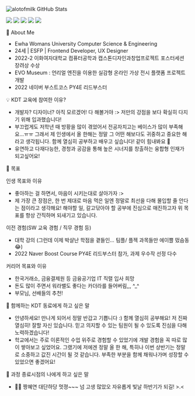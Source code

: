 ![alotofmilk GitHub Stats](https://github-readme-stats.vercel.app/api?username=alotofmilk&show_icons=true&theme=vue)

<img src="https://img.shields.io/badge/Python-3766AB?style=flat-square&logo=Python&logoColor=white"/></a>
<img src="https://img.shields.io/badge/HTML-E34F26?style=flat-square&logo=HTML5&logoColor=white"/></a>
<img src="https://img.shields.io/badge/CSS-1572B6?style=flat-square&logo=CSS&logoColor=white"/></a>
<img src="https://img.shields.io/badge/JavaScript-F7DF1E?style=flat-square&logo=JavaScript&logoColor=white"/></a>
<img src="https://img.shields.io/badge/Java-007396?style=flat-square&logo=Java&logoColor=white"/></a>

💚 About Me
- Ewha Womans University Computer Science & Engineering
- 24세 | ESFP | Frontend Developer, UX Designer
- 2022-2 이화여자대학교 컴퓨터공학과 캡스톤디자인과창업프로젝트 포스터세션 장려상 수상
- EVO Museum : 언리얼 엔진을 이용한 실감형 온라인 가상 전시 플랫폼 프로젝트 개발
- 2022 네이버 부스트코스 PY4E 리드부스터


💡 KDT 교육에 참여한 이유?

- 개발자? 디자이너? 아직 모르겠어! 다 해볼거야 :> 저만의 강점을 보다 확실히 다지기 위해 입과했습니다!
- 부끄럽게도 저학년 때 방황을 많이 겪었어서 전공자치고는 베이스가 많이 부족해요…ㅠㅠ 그래서 제 인생에서 올 한해는 정말 그 어떤 해보다도 귀중하고 중요한 해라고 생각됩니다. 함께 열심히 공부하고 배우고 싶습니다! 같이 힘내봐요 🥰
- 유연하고 다재다능한, 경청과 공감을 통해 높은 시너지를 창출하는 융합형 인재가 되고싶어요!


🎯 목표

인생 목표와 이유
- 좋아하는 걸 하면서, 마음이 시키는대로 살아가자 :>
- 제 가장 큰 장점은, 한 번 제대로 마음 먹은 일엔 정말로 최선을 다해 몰입할 줄 안다는 점이라고 생각해요! 해야할 일, 갈고닦아야 할 공부에 진심으로 매진하고자 위 목표를 항상 간직하며 되새기고 있습니다.

이전 경험(SW 교육 경험 / 직무 경험 등)
- 대학 강의 (그런데 이제 박살난 학점을 곁들인… 팀플/ 플젝 과목들만 에이쁠 떴슴동 😂)
- 2022 Naver Boost Course PY4E 리드부스터 참가, 과제 우수작 선정 다수

커리어 목표와 이유
- 한국거래소, 금융결제원 등 금융공기업 IT 직렬 입사 희망
- 돈도 많이 주면서 워라밸도 좋다는 카더라를 들어버림,,, ^_^
- 부모님, 선배들의 추천!


💬 함께하는 KDT 동료에게 하고 싶은 말

- 안녕하세요! 만나게 되어서 정말 반갑고 기쁩니다 :) 함께 열심히 공부해요! 저 진짜 열심히! 잘할 자신 있습니다. 믿고 의지할 수 있는 팀원이 될 수 있도록 진심을 다해 노력하겠습니다!
- 학교에서는 주로 이론적인 수업 위주로 경험할 수 있었기에 개발 경험을 꼭 따로 많이 쌓아보고 싶었어요. 그랬기에 저에겐 정말 올 한 해, 특히나 이번 상반기는 정말로 소중하고 값진 시간이 될 것 같습니다. 부족한 부분을 함께 채워나가며 성장할 수 있었으면 좋겠어요!


💬 과정 종료시점의 나에게 하고 싶은 말

- 👋🏻 짱혜연 대단하당 멋졍~~~ 넘 고생 많았오 자유롭게 빛날 하반기가 되길! >.<
